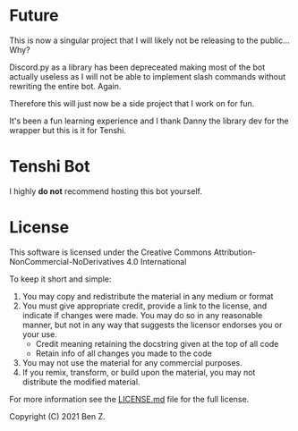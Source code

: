 # Future
This is now a singular project that I will likely not be releasing to the public... Why?

Discord.py as a library has been depreceated making most of the bot actually useless as I will not be able to implement slash commands without rewriting the entire bot. Again.

Therefore this will just now be a side project that I work on for fun.

It's been a fun learning experience and I thank Danny the library dev for the wrapper but this is it for Tenshi.

# Tenshi Bot
I highly **do not** recommend hosting this bot yourself.

# License
This software is licensed under the Creative Commons Attribution-NonCommercial-NoDerivatives 4.0 International

To keep it short and simple:
1. You may copy and redistribute the material in any medium or format
2. You must give appropriate credit, provide a link to the license, and indicate if changes were made. You may do so in any reasonable manner, but not in any way that suggests the licensor endorses you or your use.
    - Credit meaning retaining the docstring given at the top of all code
    - Retain info of all changes you made to the code
3. You may not use the material for any commercial purposes.
4. If you remix, transform, or build upon the material, you may not distribute the modified material.

For more information see the [LICENSE.md](https://github.com/Leg3ndary/Tenshi/blob/main/LICENSE.md) file for the full license.

Copyright (C) 2021 Ben Z.
